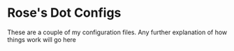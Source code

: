 # Rose's Dot Configs

These are a couple of my configuration files. Any further explanation of how
things work will go here
